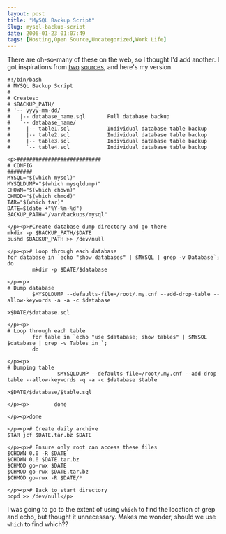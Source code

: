 ```yaml
---
layout: post
title: "MySQL Backup Script"
Slug: mysql-backup-script
date: 2006-01-23 01:07:49
tags: [Hosting,Open Source,Uncategorized,Work Life]
---
```

There are oh-so-many of these on the web, so I thought I'd add another. I got inspirations from [two](http://blogs.linux.ie/xeer/2005/06/28/simple-mysql-backup/) [sources](http://bash.cyberciti.biz/backup/mysql-backup.bash.php), and here's my version.

```
#!/bin/bash
# MYSQL Backup Script
#
# Creates:
# $BACKUP_PATH/
# '-- yyyy-mm-dd/
#   |-- database_name.sql       Full database backup
#   `-- database_name/
#     |-- table1.sql            Individual database table backup
#     |-- table2.sql            Individual database table backup
#     |-- table3.sql            Individual database table backup
#     `-- table4.sql            Individual database table backup

<p>###########################
# CONFIG
########
MYSQL="$(which mysql)"
MYSQLDUMP="$(which mysqldump)"
CHOWN="$(which chown)"
CHMOD="$(which chmod)"
TAR="$(which tar)"
DATE=$(date +"%Y-%m-%d")
BACKUP_PATH="/var/backups/mysql"

</p><p>#Create database dump directory and go there
mkdir -p $BACKUP_PATH/$DATE
pushd $BACKUP_PATH >> /dev/null

</p><p># Loop through each database
for database in `echo "show databases" | $MYSQL | grep -v Database`;
do
        mkdir -p $DATE/$database

</p><p>
# Dump database
        $MYSQLDUMP --defaults-file=/root/.my.cnf --add-drop-table --allow-keywords -a -a -c $database

>$DATE/$database.sql

</p><p>
# Loop through each table
        for table in `echo "use $database; show tables" | $MYSQL $database | grep -v Tables_in_`;
        do

</p><p>
# Dumping table
                $MYSQLDUMP --defaults-file=/root/.my.cnf --add-drop-table --allow-keywords -q -a -c $database $table

>$DATE/$database/$table.sql

</p><p>        done

</p><p>done

</p><p># Create daily archive
$TAR jcf $DATE.tar.bz $DATE

</p><p># Ensure only root can access these files
$CHOWN 0.0 -R $DATE
$CHOWN 0.0 $DATE.tar.bz
$CHMOD go-rwx $DATE
$CHMOD go-rwx $DATE.tar.bz
$CHMOD go-rwx -R $DATE/*

</p><p># Back to start directory
popd >> /dev/null</p>
```

I was going to go to the extent of using `which` to find the location of grep and echo, but thought it unnecessary. Makes me wonder, should we use `which` to find which??

